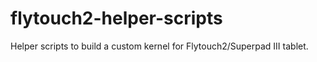 # flytouch2-helper-scripts
Helper scripts to build a custom kernel for Flytouch2/Superpad III tablet.
